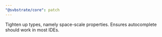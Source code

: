 ```yaml
---
"@svbstrate/core": patch
---
```


Tighten up types, namely space-scale properties. Ensures autocomplete should work in most IDEs.
